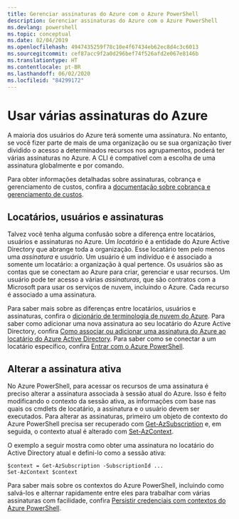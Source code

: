 ```yaml
---
title: Gerenciar assinaturas do Azure com o Azure PowerShell
description: Gerenciar assinaturas do Azure com o Azure PowerShell
ms.devlang: powershell
ms.topic: conceptual
ms.date: 02/04/2019
ms.openlocfilehash: 4947435259f78c10e4f67434eb62ec8d4c3c6013
ms.sourcegitcommit: cef87acc9f2a0d296bef74f526afd2e067e8146b
ms.translationtype: HT
ms.contentlocale: pt-BR
ms.lasthandoff: 06/02/2020
ms.locfileid: "84299172"
---
```

# <a name="use-multiple-azure-subscriptions"></a>Usar várias assinaturas do Azure

A maioria dos usuários do Azure terá somente uma assinatura. No entanto, se você fizer parte de mais de uma organização ou se sua organização tiver dividido o acesso a determinados recursos nos agrupamentos, poderá ter várias assinaturas no Azure. A CLI é compatível com a escolha de uma assinatura globalmente e por comando.

Para obter informações detalhadas sobre assinaturas, cobrança e gerenciamento de custos, confira a [documentação sobre cobrança e gerenciamento de custos](/azure/billing/).

## <a name="tenants-users-and-subscriptions"></a>Locatários, usuários e assinaturas

Talvez você tenha alguma confusão sobre a diferença entre locatários, usuários e assinaturas no Azure. Um _locatário_ é a entidade do Azure Active Directory que abrange toda a organização. Esse locatário tem pelo menos uma _assinatura_ e _usuário_. Um usuário é um indivíduo e é associado a somente um locatário: a organização à qual pertence. Os usuários são as contas que se conectam ao Azure para criar, gerenciar e usar recursos.
Um usuário pode ter acesso a várias _assinaturas_, que são contratos com a Microsoft para usar os serviços de nuvem, incluindo o Azure. Cada recurso é associado a uma assinatura.

Para saber mais sobre as diferenças entre locatários, usuários e assinaturas, confira o [dicionário de terminologia de nuvem do Azure](/azure/azure-glossary-cloud-terminology).  Para saber como adicionar uma nova assinatura ao seu locatário do Azure Active Directory, confira [Como associar ou adicionar uma assinatura do Azure ao locatário do Azure Active Directory](/azure/active-directory/active-directory-how-subscriptions-associated-directory).
Para saber como se conectar a um locatário específico, confira [Entrar com o Azure PowerShell](/powershell/azure/authenticate-azureps).

## <a name="change-the-active-subscription"></a>Alterar a assinatura ativa

No Azure PowerShell, para acessar os recursos de uma assinatura é preciso alterar a assinatura associada à sessão atual do Azure.
Isso é feito modificando o contexto da sessão ativa, as informações com base nas quais os cmdlets de locatário, a assinatura e o usuário devem ser executados.
Para alterar as assinaturas, primeiro um objeto de contexto do Azure PowerShell precisa ser recuperado com [Get-AzSubscription](/powershell/module/az.accounts/get-azsubscription) e, em seguida, o contexto atual é alterado com [Set-AzContext](/powershell/module/az.accounts/set-azcontext).

O exemplo a seguir mostra como obter uma assinatura no locatário do Active Directory atual e defini-lo como a sessão ativa:

```powershell-interactive
$context = Get-AzSubscription -SubscriptionId ...
Set-AzContext $context
```

Para saber mais sobre os contextos do Azure PowerShell, incluindo como salvá-los e alternar rapidamente entre eles para trabalhar com várias assinaturas com facilidade, confira [Persistir credenciais com contextos do Azure PowerShell](context-persistence.md).
